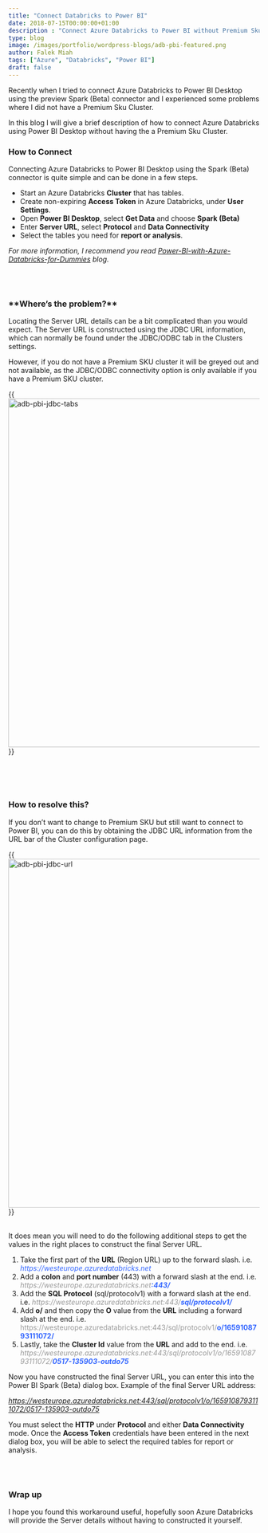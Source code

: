 ```yaml
---
title: "Connect Databricks to Power BI"
date: 2018-07-15T00:00:00+01:00
description : "Connect Azure Databricks to Power BI without Premium Sku Cluster"
type: blog
image: /images/portfolio/wordpress-blogs/adb-pbi-featured.png
author: Falek Miah
tags: ["Azure", "Databricks", "Power BI"]
draft: false
---
```


Recently when I tried to connect Azure Databricks to Power BI Desktop using the preview Spark (Beta) connector and I experienced some problems where I did not have a Premium Sku Cluster.

In this blog I will give a brief description of how to connect Azure Databricks using Power BI Desktop without having the a Premium Sku Cluster.

<h3>How to Connect</h3>

Connecting Azure Databricks to Power BI Desktop using the Spark (Beta) connector is quite simple and can be done in a few steps.

<ul>
 	<li>Start an Azure Databricks <strong>Cluster</strong> that has tables.</li>
 	<li>Create non-expiring <strong>Access Token</strong> in Azure Databricks, under <strong>User Settings</strong>.</li>
 	<li>Open <strong>Power BI Desktop</strong>, select <strong>Get Data</strong> and choose <strong>Spark (Beta) </strong></li>
 	<li>Enter <strong>Server URL</strong>, select <strong>Protocol</strong> and <strong>Data Connectivity</strong></li>
 	<li>Select the tables you need for <strong>report or analysis</strong>.</li>
</ul>
<em>For more information, I recommend you read <a href="http://blogs.adatis.co.uk/plamenamincheva/post/Power-BI-with-Azure-Databricks-for-Dummies-(in-15-minutes)">Power-BI-with-Azure-Databricks-for-Dummies</a> blog.</em>

<br><br>
<h3>**Where’s the problem?**</h3>

Locating the Server URL details can be a bit complicated than you would expect.  The Server URL is constructed using the JDBC URL information, which can normally be found under the JDBC/ODBC tab in the Clusters settings.

However, if you do not have a Premium SKU cluster it will be greyed out and not available, as the JDBC/ODBC connectivity option is only available if you have a Premium SKU cluster.

{{<img src="/images/portfolio/wordpress-blogs/adb-pbi-jdbc-tabs.png" alt="adb-pbi-jdbc-tabs" width="700" align="center">}} <br><br>

<br><br>
<h3>How to resolve this?</h3>

If you don’t want to change to Premium SKU but still want to connect to Power BI, you can do this by obtaining the JDBC URL information from the URL bar of the Cluster configuration page.

{{<img src="/images/portfolio/wordpress-blogs/adb-pbi-jdbc-url.png" alt="adb-pbi-jdbc-url" width="700" align="center">}} <br><br>

It does mean you will need to do the following additional steps to get the values in the right places to construct the final Server URL.

<ol>
 	<li>Take the first part of the <strong>URL</strong> (Region URL) up to the forward slash.  i.e.<span style="color: #3366ff;"> <em>https://westeurope.azuredatabricks.net</em></span></li>
 	<li>Add a <strong>colon</strong> and <strong>port number</strong> (443) with a forward slash at the end.  i.e. <em><span style="color: #999999;">https://westeurope.azuredatabricks.net<span style="color: #3366ff;"><strong>:443/</strong></span></span></em></li>
 	<li>Add the <strong>SQL Protocol</strong> (sql/protocolv1) with a forward slash at the end.   i.e. <em><span style="color: #999999;">https://westeurope.azuredatabricks.net:443/</span><strong><span style="color: #3366ff;">sql/protocolv1/</span></strong></em></li>
 	<li>Add <strong>o/</strong> and then copy the <strong>O</strong> value from the <strong>URL</strong> including a forward slash at the end.   i.e. <span style="color: #999999;">https://westeurope.azuredatabricks.net:443/sql/protocolv1/</span><span style="color: #3366ff;"><strong>o/1659108793111072/</strong></span></li>
 	<li>Lastly, take the <strong>Cluster Id</strong> value from the <strong>URL</strong> and add to the end.   i.e. <em><span style="color: #999999;">https://westeurope.azuredatabricks.net:443/sql/protocolv1/o/1659108793111072/</span><span style="color: #3366ff;"><strong>0517-135903-outdo75</strong></span></em></li>
</ol>

Now you have constructed the final Server URL, you can enter this into the Power BI Spark (Beta) dialog box.  Example of the final Server URL address:

<em><span style="color: #3366ff;">https://westeurope.azuredatabricks.net:443/sql/protocolv1/o/1659108793111072/0517-135903-outdo75</span></em>

You must select the <strong>HTTP</strong> under <strong>Protocol</strong> and either <strong>Data Connectivity</strong> mode.  Once the <strong>Access Token</strong> credentials have been entered in the next dialog box, you will be able to select the required tables for report or analysis.

<br><br>
<h3>Wrap up</h3>

I hope you found this workaround useful, hopefully soon Azure Databricks will provide the Server details without having to constructed it yourself.

<br><br>